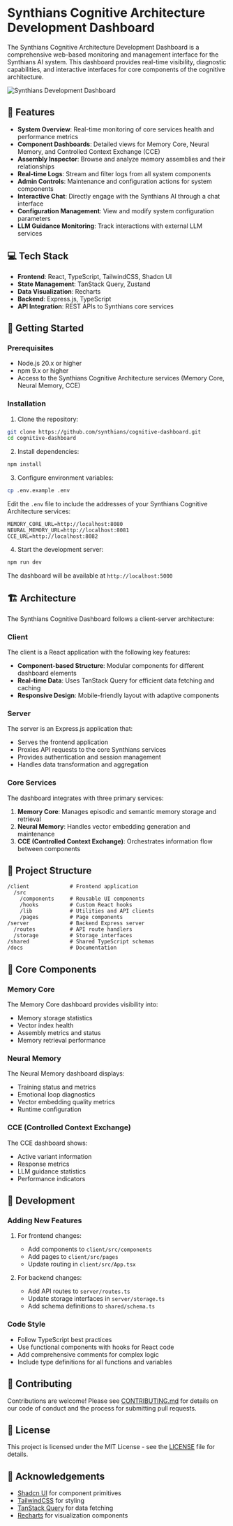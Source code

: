 # Synthians Cognitive Architecture Development Dashboard

The Synthians Cognitive Architecture Development Dashboard is a comprehensive web-based monitoring and management interface for the Synthians AI system. This dashboard provides real-time visibility, diagnostic capabilities, and interactive interfaces for core components of the cognitive architecture.

![Synthians Development Dashboard](./docs/images/dashboard-preview.png)

## 🧠 Features

- **System Overview**: Real-time monitoring of core services health and performance metrics
- **Component Dashboards**: Detailed views for Memory Core, Neural Memory, and Controlled Context Exchange (CCE)
- **Assembly Inspector**: Browse and analyze memory assemblies and their relationships
- **Real-time Logs**: Stream and filter logs from all system components
- **Admin Controls**: Maintenance and configuration actions for system components
- **Interactive Chat**: Directly engage with the Synthians AI through a chat interface
- **Configuration Management**: View and modify system configuration parameters
- **LLM Guidance Monitoring**: Track interactions with external LLM services

## 💻 Tech Stack

- **Frontend**: React, TypeScript, TailwindCSS, Shadcn UI
- **State Management**: TanStack Query, Zustand
- **Data Visualization**: Recharts
- **Backend**: Express.js, TypeScript
- **API Integration**: REST APIs to Synthians core services

## 🚀 Getting Started

### Prerequisites

- Node.js 20.x or higher
- npm 9.x or higher
- Access to the Synthians Cognitive Architecture services (Memory Core, Neural Memory, CCE)

### Installation

1. Clone the repository:
```bash
git clone https://github.com/synthians/cognitive-dashboard.git
cd cognitive-dashboard
```

2. Install dependencies:
```bash
npm install
```

3. Configure environment variables:
```bash
cp .env.example .env
```

Edit the `.env` file to include the addresses of your Synthians Cognitive Architecture services:

```
MEMORY_CORE_URL=http://localhost:8080
NEURAL_MEMORY_URL=http://localhost:8081
CCE_URL=http://localhost:8082
```

4. Start the development server:
```bash
npm run dev
```

The dashboard will be available at `http://localhost:5000`

## 🏗️ Architecture

The Synthians Cognitive Dashboard follows a client-server architecture:

### Client

The client is a React application with the following key features:
- **Component-based Structure**: Modular components for different dashboard elements
- **Real-time Data**: Uses TanStack Query for efficient data fetching and caching
- **Responsive Design**: Mobile-friendly layout with adaptive components

### Server

The server is an Express.js application that:
- Serves the frontend application
- Proxies API requests to the core Synthians services
- Provides authentication and session management
- Handles data transformation and aggregation

### Core Services

The dashboard integrates with three primary services:

1. **Memory Core**: Manages episodic and semantic memory storage and retrieval
2. **Neural Memory**: Handles vector embedding generation and maintenance
3. **CCE (Controlled Context Exchange)**: Orchestrates information flow between components

## 📁 Project Structure

```
/client             # Frontend application
  /src
    /components     # Reusable UI components
    /hooks          # Custom React hooks
    /lib            # Utilities and API clients
    /pages          # Page components
/server             # Backend Express server
  /routes           # API route handlers
  /storage          # Storage interfaces
/shared             # Shared TypeScript schemas
/docs               # Documentation
```

## 🧩 Core Components

### Memory Core

The Memory Core dashboard provides visibility into:
- Memory storage statistics
- Vector index health
- Assembly metrics and status
- Memory retrieval performance

### Neural Memory

The Neural Memory dashboard displays:
- Training status and metrics
- Emotional loop diagnostics
- Vector embedding quality metrics
- Runtime configuration

### CCE (Controlled Context Exchange)

The CCE dashboard shows:
- Active variant information
- Response metrics
- LLM guidance statistics
- Performance indicators

## 🔧 Development

### Adding New Features

1. For frontend changes:
   - Add components to `client/src/components`
   - Add pages to `client/src/pages`
   - Update routing in `client/src/App.tsx`

2. For backend changes:
   - Add API routes to `server/routes.ts`
   - Update storage interfaces in `server/storage.ts`
   - Add schema definitions to `shared/schema.ts`

### Code Style

- Follow TypeScript best practices
- Use functional components with hooks for React code
- Add comprehensive comments for complex logic
- Include type definitions for all functions and variables

## 🤝 Contributing

Contributions are welcome! Please see [CONTRIBUTING.md](./CONTRIBUTING.md) for details on our code of conduct and the process for submitting pull requests.

## 📜 License

This project is licensed under the MIT License - see the [LICENSE](./LICENSE) file for details.

## 🙏 Acknowledgements

- [Shadcn UI](https://ui.shadcn.com/) for component primitives
- [TailwindCSS](https://tailwindcss.com/) for styling
- [TanStack Query](https://tanstack.com/query) for data fetching
- [Recharts](https://recharts.org/) for visualization components